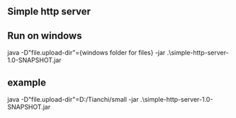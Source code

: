 ## Simple http server

## Run on windows  
java -D"file.upload-dir"={windows folder for files} -jar .\simple-http-server-1.0-SNAPSHOT.jar  

## example  
java -D"file.upload-dir"=D:/Tianchi/small -jar .\simple-http-server-1.0-SNAPSHOT.jar  

